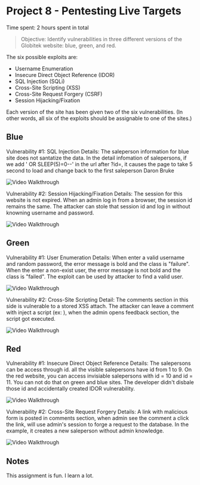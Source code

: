 # Project 8 - Pentesting Live Targets

Time spent: 2 hours spent in total

> Objective: Identify vulnerabilities in three different versions of the Globitek website: blue, green, and red.

The six possible exploits are:
* Username Enumeration
* Insecure Direct Object Reference (IDOR)
* SQL Injection (SQLi)
* Cross-Site Scripting (XSS)
* Cross-Site Request Forgery (CSRF)
* Session Hijacking/Fixation

Each version of the site has been given two of the six vulnerabilities. (In other words, all six of the exploits should be assignable to one of the sites.)

## Blue

Vulnerability #1: SQL Injection
	Details: The saleperson information for blue site does not santatize the data. In the detail infomation of salepersons, if we add ' OR SLEEP(5)=0--' in the url after ?id=, it causes the page to take 5 second to load and change back to the first saleperson Daron Bruke
  
  <img src='https://i.imgur.com/qL7tywc.gif' title='Video Walkthrough' width='' alt='Video Walkthrough' />

Vulnerability #2: Session Hijacking/Fixation
	Details: The session for this website is not expired. When an admin log in from a browser, the session id remains the same. The attacker can stole that session id and log in without knowning username and password.
  
  <img src='https://i.imgur.com/EmYRrzT.gif' title='Video Walkthrough' width='' alt='Video Walkthrough' />


## Green

Vulnerability #1: User Enumeration
	Details: When enter a valid username and random password, the error message is bold and the class is "failure". When the enter a non-exist user, the error message is not bold and the class is "failed". The exploit can be used by attacker to find a valid user.
  
  <img src='https://i.imgur.com/Xk7nZIP.gif' title='Video Walkthrough' width='' alt='Video Walkthrough' />

Vulnerability #2: Cross-Site Scripting
	Detail: The comments section in this side is vulnerable to a stored XSS attach. The attacker can leave a comment with inject a script (ex: <script>alert('Mallory found the XSS!');</script> ), when the admin opens feedback section, the script got executed.
  
  <img src='https://i.imgur.com/HOCnzAK.gif' title='Video Walkthrough' width='' alt='Video Walkthrough' />



## Red

Vulnerability #1: Insecure Direct Object Reference
	Details: The salepersons can be access through id. all the visible salepersons have id from 1 to 9. On the red website, you can access invisiable salepersons with id = 10 and id = 11. You can not do that on green and blue sites. The developer didn't disbale those id and accidentally created IDOR vulnerability.
  
  <img src='https://i.imgur.com/39pbxLy.gif' title='Video Walkthrough' width='' alt='Video Walkthrough' />

Vulnerability #2: Cross-Site Request Forgery
	Details: A link with malicious form is posted in comments section, when admin see the comment a click the link, will use admin's session to forge a request to the database. In the example, it creates a new saleperson without admin knowledge. 
  
  <img src='https://i.imgur.com/HvgSLrb.gif' title='Video Walkthrough' width='' alt='Video Walkthrough' />

## Notes

This assignment is fun. I learn a lot.

